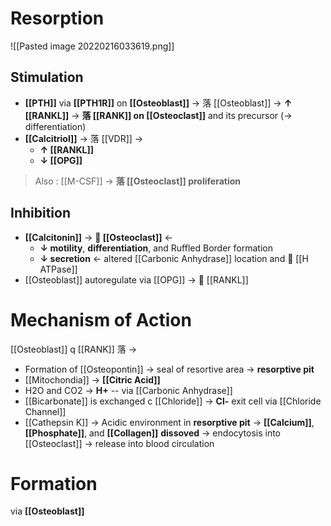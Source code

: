 # Resorption

![[Pasted image 20220216033619.png]]

## Stimulation
- **[[PTH]]** via **[[PTH1R]]** on **[[Osteoblast]]** → 落 [[Osteoblast]] → **↑ [[RANKL]]** → **落 [[RANK]] on [[Osteoclast]]** and its precursor (→ differentiation)
- **[[Calcitriol]]** → 落 [[VDR]] → 
	- **↑ [[RANKL]]**
	- **↓ [[OPG]]**

> Also : [[M-CSF]] → **落 [[Osteoclast]] proliferation** 

## Inhibition
- **[[Calcitonin]]** → ** [[Osteoclast]]** ←
	- **↓ motility**, **differentiation**, and Ruffled Border formation
	- **↓ secretion** ← altered [[Carbonic Anhydrase]] location and  [[H ATPase]]
- [[Osteoblast]] autoregulate via [[OPG]] →  [[RANKL]]

# Mechanism of Action
[[Osteoblast]] q [[RANK]] 落 →
- Formation of [[Osteopontin]] → seal of resortive area → **resorptive pit**
- [[Mitochondia]] → **[[Citric Acid]]**
- H2O and CO2 → **H+** -- via [[Carbonic Anhydrase]]
- [[Bicarbonate]] is exchanged c [[Chloride]] → **Cl-** exit cell via [[Chloride Channel]]
- [[Cathepsin K]]
→ Acidic environment in **resorptive pit** → **[[Calcium]]**, **[[Phosphate]]**, and **[[Collagen]]** **dissoved** → endocytosis into [[Osteoclast]] → release into blood circulation

# Formation
via **[[Osteoblast]]**